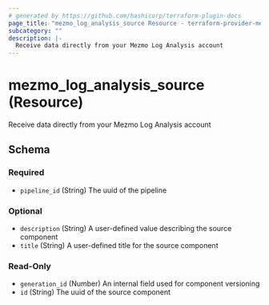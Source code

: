 ```yaml
---
# generated by https://github.com/hashicorp/terraform-plugin-docs
page_title: "mezmo_log_analysis_source Resource - terraform-provider-mezmo"
subcategory: ""
description: |-
  Receive data directly from your Mezmo Log Analysis account
---
```


# mezmo_log_analysis_source (Resource)

Receive data directly from your Mezmo Log Analysis account



<!-- schema generated by tfplugindocs -->
## Schema

### Required

- `pipeline_id` (String) The uuid of the pipeline

### Optional

- `description` (String) A user-defined value describing the source component
- `title` (String) A user-defined title for the source component

### Read-Only

- `generation_id` (Number) An internal field used for component versioning
- `id` (String) The uuid of the source component


